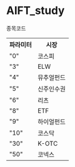 # AIFT_study

종목코드
<table>
  <tr>
    <th>파라미터</th>
    <th>시장</th>
  </tr>
  <tr>
    <td>"0"</td>
    <td>코스피</td>
  </tr>
  <tr>
    <td>"3"</td>
    <td>ELW</td>
  </tr>
  <tr>
    <td>"4"</td>
    <td>뮤추얼펀드</td>
  </tr>
  <tr>
    <td>"5"</td>
    <td>신주인수권</td>
  </tr>
  <tr>
    <td>"6"</td>
    <td>리츠</td>
  </tr>
  <tr>
    <td>"8"</td>
    <td>ETF</td>
  </tr>
  <tr>
    <td>"9"</td>
    <td>하이얼펀드</td>
  </tr>
  <tr>
    <td>"10"</td>
    <td>코스닥</td>
  </tr>
  <tr>
    <td>"30"</td>
    <td>K-OTC</td>
  </tr>
  <tr>
    <td>"50"</td>
    <td>코넥스</td>
  </tr>
</table>
    

